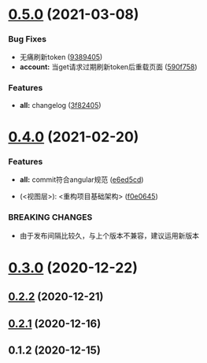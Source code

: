 # [0.5.0](https://github.com/poeticloud/cra-template-rack/compare/v0.4.0...v0.5.0) (2021-03-08)


### Bug Fixes

* 无痛刷新token ([9389405](https://github.com/poeticloud/cra-template-rack/commit/9389405b64886903cd938f9003a5521e09a3fc25))
* **account:** 当get请求过期刷新token后重载页面 ([590f758](https://github.com/poeticloud/cra-template-rack/commit/590f7582933be2dd013c04460998abbea6bb9358))


### Features

* **all:** changelog ([3f82405](https://github.com/poeticloud/cra-template-rack/commit/3f8240556f4bd62db5cda373f5104767f509a11d))



# [0.4.0](https://github.com/poeticloud/cra-template-rack/compare/v0.3.0...v0.4.0) (2021-02-20)


### Features

* **all:** commit符合angular规范 ([e6ed5cd](https://github.com/poeticloud/cra-template-rack/commit/e6ed5cd615a230ffb38d95750341a7289bb8584e))


* <refactor>(<视图层>): <重构项目基础架构> ([f0e0645](https://github.com/poeticloud/cra-template-rack/commit/f0e064550d7fbb76ef4f4ecfccce7eebf5ca1339))


### BREAKING CHANGES

* 由于发布间隔比较久，与上个版本不兼容，建议运用新版本



# [0.3.0](https://github.com/poeticloud/cra-template-rack/compare/0.2.2...v0.3.0) (2020-12-22)



## [0.2.2](https://github.com/poeticloud/cra-template-rack/compare/v0.2.1...0.2.2) (2020-12-21)



## [0.2.1](https://github.com/poeticloud/cra-template-rack/compare/v0.1.2...v0.2.1) (2020-12-16)



## 0.1.2 (2020-12-15)



